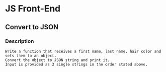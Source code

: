 # JS Front-End

## Convert to JSON

### Description
    Write a function that receives a first name, last name, hair color and sets them to an object.
    Convert the object to JSON string and print it.
    Input is provided as 3 single strings in the order stated above.
    